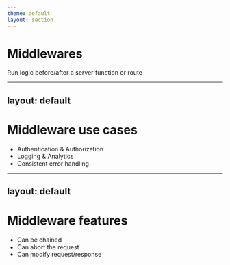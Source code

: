 ```yaml
---
theme: default
layout: section
---
```


# Middlewares

Run logic before/after a server function or route

---
layout: default
---

# Middleware use cases

- Authentication & Authorization
- Logging & Analytics
- Consistent error handling

---
layout: default
---

# Middleware features

- Can be chained
- Can abort the request
- Can modify request/response
